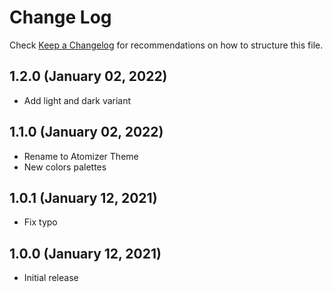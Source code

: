 # Change Log
Check [Keep a Changelog](http://keepachangelog.com/) for recommendations on how to structure this file.

## 1.2.0 (January 02, 2022)
- Add light and dark variant

## 1.1.0 (January 02, 2022)
- Rename to Atomizer Theme
- New colors palettes

## 1.0.1 (January 12, 2021)
- Fix typo

## 1.0.0 (January 12, 2021)
- Initial release
